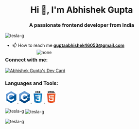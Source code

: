 <h1 align="center">Hi 👋, I'm Abhishek Gupta</h1>
<h3 align="center">A passionate frontend developer from India</h3>

<p align="left"> <img src="https://komarev.com/ghpvc/?username=tesla-g&label=Profile%20views&color=0e75b6&style=flat" alt="tesla-g" /> </p>

- 📫 How to reach me **guptaabhishek46053@gmail.com**
<img
      src="https://camo.githubusercontent.com/5ddf73ad3a205111cf8c686f687fc216c2946a75005718c8da5b837ad9de78c9/68747470733a2f2f7468756d62732e6766796361742e636f6d2f4576696c4e657874446576696c666973682d736d616c6c2e676966"
      alt="none"
      align="right"
      width="400"
    />

<h3 align="left">Connect with me:</h3>
<p align="left">
</p>
<a href="https://app.daily.dev/Tesla-gamer"><img src="https://api.daily.dev/devcards/a9185783a6544b808e6881c885bb47a8.png?r=qqd" width="400" alt="Abhishek Gupta's Dev Card"/></a>

<h3 align="left">Languages and Tools:</h3>
<p align="left"> <a href="https://www.cprogramming.com/" target="_blank" rel="noreferrer"> <img src="https://raw.githubusercontent.com/devicons/devicon/master/icons/c/c-original.svg" alt="c" width="40" height="40"/> </a> <a href="https://www.w3schools.com/cpp/" target="_blank" rel="noreferrer"> <img src="https://raw.githubusercontent.com/devicons/devicon/master/icons/cplusplus/cplusplus-original.svg" alt="cplusplus" width="40" height="40"/> </a> <a href="https://www.w3schools.com/css/" target="_blank" rel="noreferrer"> <img src="https://raw.githubusercontent.com/devicons/devicon/master/icons/css3/css3-original-wordmark.svg" alt="css3" width="40" height="40"/> </a> <a href="https://www.w3.org/html/" target="_blank" rel="noreferrer"> <img src="https://raw.githubusercontent.com/devicons/devicon/master/icons/html5/html5-original-wordmark.svg" alt="html5" width="40" height="40"/> </a> </p>

<p><img align="left" src="https://github-readme-stats.vercel.app/api/top-langs?username=tesla-g&show_icons=true&locale=en&layout=compact" alt="tesla-g" /></p>

<p>&nbsp;<img align="center" src="https://github-readme-stats.vercel.app/api?username=tesla-g&show_icons=true&locale=en" alt="tesla-g" /></p>

<p><img align="center" src="https://github-readme-streak-stats.herokuapp.com/?user=tesla-g&" alt="tesla-g" /></p>
